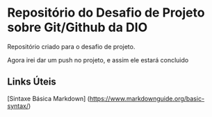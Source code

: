 # Repositório do Desafio de Projeto sobre Git/Github da DIO
Repositório criado para o desafio de projeto.

Agora irei dar um push no projeto, e assim ele estará concluido

## Links Úteis
[Sintaxe Básica Markdown] (https://www.markdownguide.org/basic-syntax/)
